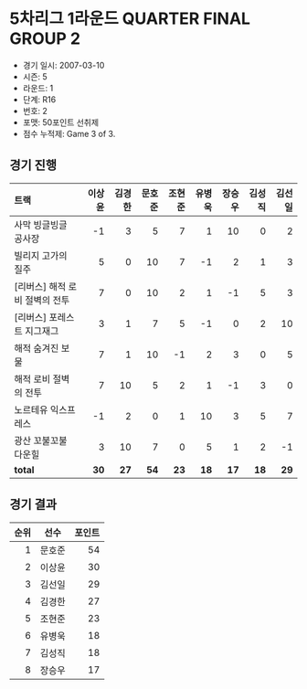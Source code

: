 # 5차리그 1라운드 QUARTER FINAL GROUP 2

- 경기 일시: 2007-03-10
- 시즌: 5
- 라운드: 1
- 단계: R16
- 번호: 2
- 포맷: 50포인트 선취제
- 점수 누적제: Game 3 of 3.





## 경기 진행

| 트랙 | 이상윤 | 김경한 | 문호준 | 조현준 | 유병욱 | 장승우 | 김성직 | 김선일 |
|:---|---:|---:|---:|---:|---:|---:|---:|---:|
| 사막 빙글빙글 공사장 | -1 | 3 | 5 | 7 | 1 | 10 | 0 | 2 |
| 빌리지 고가의 질주 | 5 | 0 | 10 | 7 | -1 | 2 | 1 | 3 |
| [리버스] 해적 로비 절벽의 전투 | 7 | 0 | 10 | 2 | 1 | -1 | 5 | 3 |
| [리버스] 포레스트 지그재그 | 3 | 1 | 7 | 5 | -1 | 0 | 2 | 10 |
| 해적 숨겨진 보물 | 7 | 1 | 10 | -1 | 2 | 3 | 0 | 5 |
| 해적 로비 절벽의 전투 | 7 | 10 | 5 | 2 | 1 | -1 | 3 | 0 |
| 노르테유 익스프레스 | -1 | 2 | 0 | 1 | 10 | 3 | 5 | 7 |
| 광산 꼬불꼬불 다운힐 | 3 | 10 | 7 | 0 | 5 | 1 | 2 | -1 |
| __total__ | __30__ | __27__ | __54__ | __23__ | __18__ | __17__ | __18__ | __29__ |




## 경기 결과

| 순위 | 선수 | 포인트 |
|---:|:---:|---:|
| 1 | 문호준 | 54 |
| 2 | 이상윤 | 30 |
| 3 | 김선일 | 29 |
| 4 | 김경한 | 27 |
| 5 | 조현준 | 23 |
| 6 | 유병욱 | 18 |
| 7 | 김성직 | 18 |
| 8 | 장승우 | 17 |

